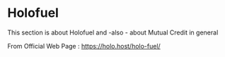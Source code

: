 Holofuel
==

This section is about Holofuel and -also - about Mutual Credit in general

From Official Web Page : https://holo.host/holo-fuel/
